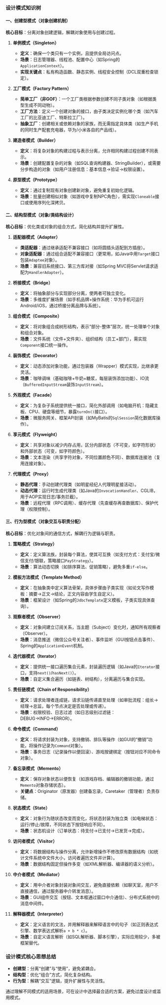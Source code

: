 

### **设计模式知识树**
#### **一、创建型模式（对象创建机制）**  
**核心目标**：分离对象创建逻辑，解耦对象使用与创建过程。  

1. **单例模式（Singleton）**  
   - **定义**：确保一个类只有一个实例，且提供全局访问点。  
   - **场景**：日志管理器、线程池、配置中心（如Spring的`ApplicationContext`）。  
   - **实现关键点**：私有构造函数、静态实例、线程安全控制（DCL双重检查锁定）。  

2. **工厂模式（Factory Pattern）**  
   - **简单工厂（非GOF）**：一个工厂类根据参数创建不同子类对象（如根据类型生成不同动物）。  
   - **工厂方法**：定义一个创建对象的接口，由子类决定实例化哪个类（如汽车工厂的比亚迪工厂、特斯拉工厂）。  
   - **抽象工厂**：创建相关或依赖对象的家族，而无需指定具体类（如生产手机的同时生产配套充电器，华为/小米各自的产品线）。  

3. **建造者模式（Builder）**  
   - **定义**：将复杂对象的构建过程与表示分离，允许相同构建过程创建不同表示。  
   - **场景**：创建配置复杂的对象（如SQL查询构建器、StringBuilder），或需要分步构造的对象（如用户注册信息：基本信息→验证→权限设置）。  

4. **原型模式（Prototype）**  
   - **定义**：通过复制现有对象创建新对象，避免重复初始化逻辑。  
   - **场景**：批量创建相似对象（如游戏中复制NPC角色），需实现`Cloneable`接口或使用序列化深拷贝。  


#### **二、结构型模式（对象/类结构设计）**  
**核心目标**：优化类或对象的组合方式，简化结构并提升扩展性。  

1. **适配器模式（Adapter）**  
   - **类适配器**：通过继承适配不兼容接口（如将圆插头适配到方插座）。  
   - **对象适配器**：通过组合适配不兼容接口（更常用，如Java中用`Target`接口包装`Adaptee`对象）。  
   - **场景**：兼容旧系统接口、第三方库对接（如Spring MVC将Servlet请求适配为`HandlerAdapter`）。  

2. **桥接模式（Bridge）**  
   - **定义**：将抽象部分与实现部分分离，使两者可独立变化。  
   - **场景**：多维度扩展场景（如手机品牌+操作系统：华为手机可运行Android/iOS，通过桥接分离品牌与系统）。  

3. **组合模式（Composite）**  
   - **定义**：将对象组合成树形结构，表示“部分-整体”层次，统一处理单个对象和组合对象。  
   - **场景**：文件系统（文件+文件夹）、组织结构（员工+部门），需实现`Component`接口统一操作。  

4. **装饰模式（Decorator）**  
   - **定义**：动态添加对象功能，通过包装器（Wrapper）模式实现，比继承更灵活。  
   - **场景**：咖啡调味（基础咖啡+牛奶+糖浆，每层装饰添加功能）、IO流（`BufferedInputStream`装饰`InputStream`）。  

5. **外观模式（Facade）**  
   - **定义**：为复杂子系统提供统一接口，简化外部调用（如电脑开机：隐藏主板、CPU、硬盘等细节，暴露`turnOn()`接口）。  
   - **场景**：微服务网关、框架API封装（如MyBatis的`SqlSession`简化数据库操作）。  

6. **享元模式（Flyweight）**  
   - **定义**：共享对象以减少内存占用，区分内部状态（不可变，如字符形状）和外部状态（可变，如字符颜色）。  
   - **场景**：文本渲染（共享字符对象，不同位置颜色不同）、数据库连接池（复用连接对象）。  

7. **代理模式（Proxy）**  
   - **静态代理**：手动创建代理类（如明星经纪人代理明星接活动）。  
   - **动态代理**：运行时生成代理类（如Java的`InvocationHandler`、CGLIB，用于AOP实现日志/事务拦截）。  
   - **场景**：远程代理（RPC调用）、缓存代理（先查缓存再查数据库）、保护代理（权限控制）。  


#### **三、行为型模式（对象交互与职责分配）**  
**核心目标**：优化对象间的通信方式，解耦行为逻辑与职责。  

1. **策略模式（Strategy）**  
   - **定义**：定义算法族，封装每个算法，使其可互换（如支付方式：支付宝/微信支付/银联，策略接口`PayStrategy`）。  
   - **场景**：算法动态切换（如排序算法、促销策略），避免多重`if-else`。  

2. **模板方法模式（Template Method）**  
   - **定义**：在抽象类中定义算法骨架，具体步骤由子类实现（如论文写作模板：摘要→正文→结论，正文内容由学生自定义）。  
   - **场景**：框架设计（如Spring的`JdbcTemplate`定义模板，子类实现具体查询）。  

3. **观察者模式（Observer）**  
   - **定义**：对象间建立订阅关系，当主题（Subject）变化时，通知所有观察者（Observer）。  
   - **场景**：消息推送（微信公众号关注者）、事件监听（GUI按钮点击事件）、Spring的`ApplicationEvent`机制。  

4. **迭代器模式（Iterator）**  
   - **定义**：提供统一接口遍历集合元素，封装遍历逻辑（如Java的`Iterator`接口，支持`next()`/`hasNext()`）。  
   - **场景**：自定义集合遍历（如链表、树结构），分离遍历与集合实现。  

5. **责任链模式（Chain of Responsibility）**  
   - **定义**：请求处理者连成链，请求沿链传递直至处理（如审批流程：组长→经理→总监，每个节点决定是否处理或传递）。  
   - **场景**：权限校验、日志过滤（如日志级别过滤链：DEBUG→INFO→ERROR）。  

6. **命令模式（Command）**  
   - **定义**：将请求封装为对象，支持撤销、排队等操作（如GUI的“撤销”功能，将操作记录为`Command`对象）。  
   - **场景**：事务日志（记录操作以便回滚）、游戏按键绑定（按钮对应不同命令对象）。  

7. **备忘录模式（Memento）**  
   - **定义**：保存对象状态以便恢复（如游戏存档、编辑器的撤销功能，通过`Memento`对象存储状态）。  
   - **关键点**：Originator（原发器）创建备忘录，Caretaker（管理者）负责存储。  

8. **状态模式（State）**  
   - **定义**：对象行为随状态改变而变化，将状态封装为独立类（如电梯状态：运行/停止/故障，不同状态下按钮响应不同）。  
   - **场景**：状态机设计（订单状态：待支付→已支付→已发货→完成）。  

9. **访问者模式（Visitor）**  
   - **定义**：将数据结构与操作分离，允许新增操作不修改原有数据结构（如统计文件系统中文件大小，访问者遍历文件并计算）。  
   - **场景**：数据结构固定但操作多变（如XML解析器、编译器的语义分析）。  

10. **中介者模式（Mediator）**  
    - **定义**：用中介者对象封装对象间交互，避免直接依赖（如聊天室，用户不直接通信，通过服务器中介转发消息）。  
    - **场景**：GUI组件交互（按钮、文本框通过窗口中介通信）、分布式系统中的消息中间件。  

11. **解释器模式（Interpreter）**  
    - **定义**：定义语言的文法，并用解释器来解释语言中的句子（如正则表达式引擎、数学表达式解析`a + b * c`）。  
    - **场景**：自定义语言解析（如SQL解析器、脚本引擎），实际应用较少，多被框架替代。  


### **设计模式核心思想总结**  
- **创建型**：分离“创建”与“使用”，避免紧耦合。  
- **结构型**：优化“组合”方式，简化复杂结构。  
- **行为型**：解耦“交互”逻辑，提升扩展性与灵活性。  

通过理解不同模式的适用场景，可在设计中选择最合适的方案，避免过度设计或滥用模式。